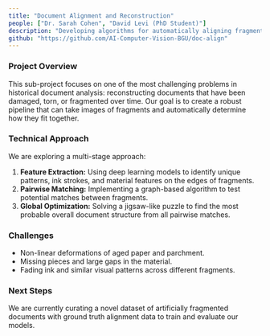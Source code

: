 ```yaml
---
title: "Document Alignment and Reconstruction"
people: ["Dr. Sarah Cohen", "David Levi (PhD Student)"]
description: "Developing algorithms for automatically aligning fragmented historical documents and reconstructing their original layout."
github: "https://github.com/AI-Computer-Vision-BGU/doc-align"
---
```

### Project Overview
This sub-project focuses on one of the most challenging problems in historical document analysis: reconstructing documents that have been damaged, torn, or fragmented over time. Our goal is to create a robust pipeline that can take images of fragments and automatically determine how they fit together.

### Technical Approach
We are exploring a multi-stage approach:
1.  **Feature Extraction:** Using deep learning models to identify unique patterns, ink strokes, and material features on the edges of fragments.
2.  **Pairwise Matching:** Implementing a graph-based algorithm to test potential matches between fragments.
3.  **Global Optimization:** Solving a jigsaw-like puzzle to find the most probable overall document structure from all pairwise matches.

### Challenges
- Non-linear deformations of aged paper and parchment.
- Missing pieces and large gaps in the material.
- Fading ink and similar visual patterns across different fragments.

### Next Steps
We are currently curating a novel dataset of artificially fragmented documents with ground truth alignment data to train and evaluate our models.